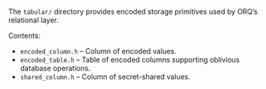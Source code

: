 The `tabular/` directory provides encoded storage primitives used by ORQ’s relational layer.

Contents:

- `encoded_column.h` – Column of encoded values.
- `encoded_table.h` – Table of encoded columns supporting oblivious database operations.
- `shared_column.h` – Column of secret-shared values. 
